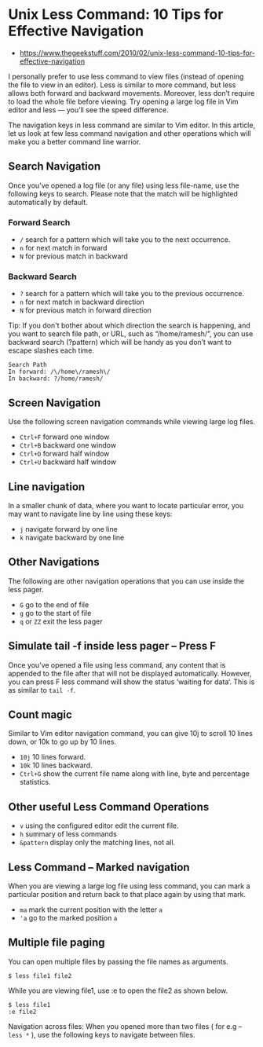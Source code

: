 # Unix Less Command: 10 Tips for Effective Navigation

* https://www.thegeekstuff.com/2010/02/unix-less-command-10-tips-for-effective-navigation

I personally prefer to use less command to view files (instead of opening the file to view in an editor). Less is similar to more command, but less allows both forward and backward movements. Moreover, less don’t require to load the whole file before viewing. Try opening a large log file in Vim editor and less — you’ll see the speed difference.

The navigation keys in less command are similar to Vim editor. In this article, let us look at few less command navigation and other operations which will make you a better command line warrior.

## Search Navigation

Once you’ve opened a log file (or any file) using less file-name, use the following keys to search. Please note that the match will be highlighted automatically by default.

### Forward Search

* `/` search for a pattern which will take you to the next occurrence.
* `n` for next match in forward
* `N` for previous match in backward

### Backward Search

* `?` search for a pattern which will take you to the previous occurrence.
* `n` for next match in backward direction
* `N` for previous match in forward direction

Tip: If you don't bother about which direction the search is happening, and you want to search file path, or URL, such as “/home/ramesh/”, you can use backward search (?pattern) which will be handy as you don’t want to escape slashes each time.

```
Search Path
In forward: /\/home\/ramesh\/
In backward: ?/home/ramesh/
```

## Screen Navigation

Use the following screen navigation commands while viewing large log files.

* `Ctrl+F` forward one window
* `Ctrl+B` backward one window
* `Ctrl+D` forward half window
* `Ctrl+U` backward half window

## Line navigation

In a smaller chunk of data, where you want to locate particular error, you may want to navigate line by line using these keys:

* `j` navigate forward by one line
* `k` navigate backward by one line

## Other Navigations

The following are other navigation operations that you can use inside the less pager.

* `G` go to the end of file
* `g` go to the start of file
* `q` or `ZZ` exit the less pager

## Simulate tail -f inside less pager – Press F

Once you’ve opened a file using less command, any content that is appended to the file after that will not be displayed automatically. However, you can press F less command will show the status ‘waiting for data‘. This is as similar to `tail -f`.

## Count magic

Similar to Vim editor navigation command, you can give 10j to scroll 10 lines down, or 10k to go up by 10 lines.

* `10j` 10 lines forward.
* `10k` 10 lines backward.
* `Ctrl+G` show the current file name along with line, byte and percentage statistics.

## Other useful Less Command Operations

* `v` using the configured editor edit the current file.
* `h` summary of less commands
* `&pattern` display only the matching lines, not all.

## Less Command – Marked navigation

When you are viewing a large log file using less command, you can mark a particular position and return back to that place again by using that mark.

* `ma` mark the current position with the letter `a`
* `'a` go to the marked position `a`

## Multiple file paging

You can open multiple files by passing the file names as arguments.

```
$ less file1 file2
```

While you are viewing file1, use :e to open the file2 as shown below.

```
$ less file1
:e file2
```

Navigation across files: When you opened more than two files ( for e.g – `less *` ), use the following keys to navigate between files.
